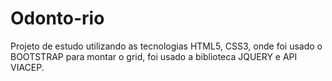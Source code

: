 # Odonto-rio
Projeto de estudo utilizando as tecnologias HTML5, CSS3, onde foi usado o BOOTSTRAP para montar o grid, foi usado a biblioteca JQUERY e API  VIACEP.
